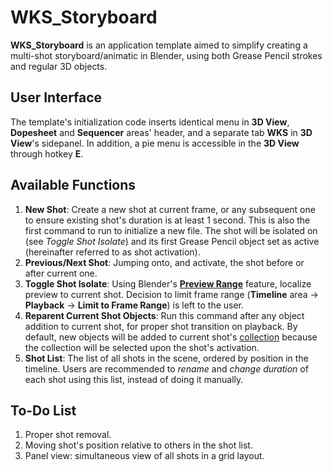 WKS_Storyboard
==============

**WKS_Storyboard** is an application template aimed to simplify creating a multi-shot storyboard/animatic in Blender, using both Grease Pencil strokes and regular 3D objects.

User Interface
--------------

The template's initialization code inserts identical menu in **3D View**, **Dopesheet** and **Sequencer** areas' header, and a separate tab **WKS** in **3D View**'s sidepanel. In addition, a pie menu is accessible in the **3D View** through hotkey **E**. 

Available Functions
-------------------

1. **New Shot**: Create a new shot at current frame, or any subsequent one to ensure existing shot's duration is at least 1 second. This is also the first command to run to initialize a new file. The shot will be isolated on (see _Toggle Shot Isolate_) and its first Grease Pencil object set as active (hereinafter referred to as shot activation).
2. **Previous/Next Shot**: Jumping onto, and activate, the shot before or after current one.
3. **Toggle Shot Isolate**: Using Blender's [**Preview Range**](https://docs.blender.org/manual/en/latest/editors/graph_editor/introduction.html#graph-preview-range) feature, localize preview to current shot. Decision to limit frame range (**Timeline** area → **Playback** → **Limit to Frame Range**) is left to the user.
4. **Reparent Current Shot Objects**: Run this command after any object addition to current shot, for proper shot transition on playback. By default, new objects will be added to current shot's [collection](https://docs.blender.org/manual/en/latest/scene_layout/collections/collections.html) because the collection will be selected upon the shot's activation.
5. **Shot List**: The list of all shots in the scene, ordered by position in the timeline. Users are recommended to _rename_ and _change duration_ of each shot using this list, instead of doing it manually.

To-Do List
----------

1. Proper shot removal.
2. Moving shot's position relative to others in the shot list.
3. Panel view: simultaneous view of all shots in a grid layout.
